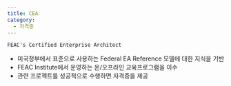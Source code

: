 ```yaml
---
title: CEA
category:
  - 자격증
---
```


`FEAC's Certified Enterprise Architect`

- 미국정부에서 표준으로 사용하는 Federal EA Reference 모델에 대한 지식을 기반
- FEAC Institute에서 운영하는 온/오프라인 교육프로그램을 이수
- 관련 프로젝트를 성공적으로 수행하면 자격증을 제공

